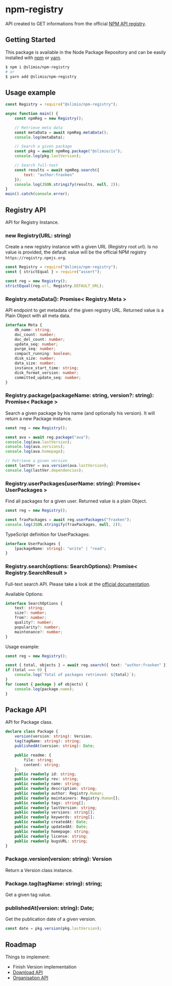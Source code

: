 # npm-registry
API created to GET informations from the official [NPM API registry](https://github.com/npm/registry/blob/master/docs/REGISTRY-API.md).

## Getting Started

This package is available in the Node Package Repository and can be easily installed with [npm](https://docs.npmjs.com/getting-started/what-is-npm) or [yarn](https://yarnpkg.com).

```bash
$ npm i @slimio/npm-registry
# or
$ yarn add @slimio/npm-registry
```

## Usage example

```js
const Registry = require("@slimio/npm-registry");

async function main() {
    const npmReg = new Registry();

    // Retrieve meta data
    const metaData = await npmReg.metaData();
    console.log(metaData);

    // Search a given package
    const pkg = await npmReg.package("@slimio/is");
    console.log(pkg.lastVersion);

    // Search full-text
    const results = await npmReg.search({
        text: "author:fraxken"
    });
    console.log(JSON.stringify(results, null, 2));
}
main().catch(console.error);
```

## Registry API
API for Registry Instance.

### new Registry(URL: string)
Create a new registry instance with a given URL (Registry root url). Is no value is provided, the default value will be the official NPM registry `https://registry.npmjs.org`.

```js
const Registry = require("@slimio/npm-registry");
const { strictEqual } = require("assert");

const reg = new Registry();
strictEqual(reg.url, Registry.DEFAULT_URL);
```


### Registry.metaData(): Promise< Registry.Meta >
API endpoint to get metadata of the given registry URL. Returned value is a Plain Object with all meta data.

```ts
interface Meta {
    db_name: string;
    doc_count: number;
    doc_del_count: number;
    update_seq: number;
    purge_seq: number;
    compact_running: boolean;
    disk_size: number;
    data_size: number;
    instance_start_time: string;
    disk_format_version: number;
    committed_update_seq: number;
}
```

### Registry.package(packageName: string, version?: string): Promise< Package >
Search a given package by his name (and optionally his version). It will return a new Package instance.

```js
const reg = new Registry();

const ava = await reg.package("ava");
console.log(ava.lastVersion);
console.log(ava.versions);
console.log(ava.homepage);

// Retrieve a given version
const lastVer = ava.version(ava.lastVersion);
console.log(lastVer.dependencies);
```

### Registry.userPackages(userName: string): Promise< UserPackages >
Find all packages for a given user. Returned value is a plain Object.

```js
const reg = new Registry();

const fraxPackages = await reg.userPackages("fraxken");
console.log(JSON.stringify(fraxPackages, null, 2));
```

TypeScript definition for UserPackages:
```ts
interface UserPackages {
    [packageName: string]: "write" | "read";
}
```

### Registry.search(options: SearchOptions): Promise< Registry.SearchResult >
Full-text search API. Please take a look at the [official documentation](https://github.com/npm/registry/blob/master/docs/REGISTRY-API.md#get-v1search).

Available Options:
```ts
interface SearchOptions {
    text: string;
    size?: number;
    from?: number;
    quality?: number;
    popularity?: number;
    maintenance?: number;
}
```

Usage example:
```ts
const reg = new Registry();

const { total, objects } = await reg.search({ text: "author:fraxken" });
if (total === 0) {
    console.log(`Total of packages retrieved: ${total}`);
}
for (const { package } of objects) {
    console.log(package.name);
}
```

## Package API
API for Package class.

```ts
declare class Package {
    version(version: string): Version;
    tag(tagName: string): string;
    publishedAt(version: string): Date;

    public readme: {
        file: string;
        content: string;
    };
    public readonly id: string;
    public readonly rev: string;
    public readonly name: string;
    public readonly description: string;
    public readonly author: Registry.Human;
    public readonly maintainers: Registry.Human[];
    public readonly tags: string[];
    public readonly lastVersion: string;
    public readonly versions: string[];
    public readonly keywords: string[];
    public readonly createdAt: Date;
    public readonly updatedAt: Date;
    public readonly homepage: string;
    public readonly license: string;
    public readonly bugsURL: string;
}
```

### Package.version(version: string): Version
Return a Version class instance.

### Package.tag(tagName: string): string;
Get a given tag value.

### publishedAt(version: string): Date;
Get the publication date of a given version.

```js
const date = pkg.version(pkg.lastVersion);
```

## Roadmap

Things to implement:
- Finish Version implementation
- [Download API](https://github.com/npm/registry/blob/master/docs/download-counts.md)
- [Organisation API](https://github.com/npm/registry/blob/master/docs/orgs/memberships.md)
